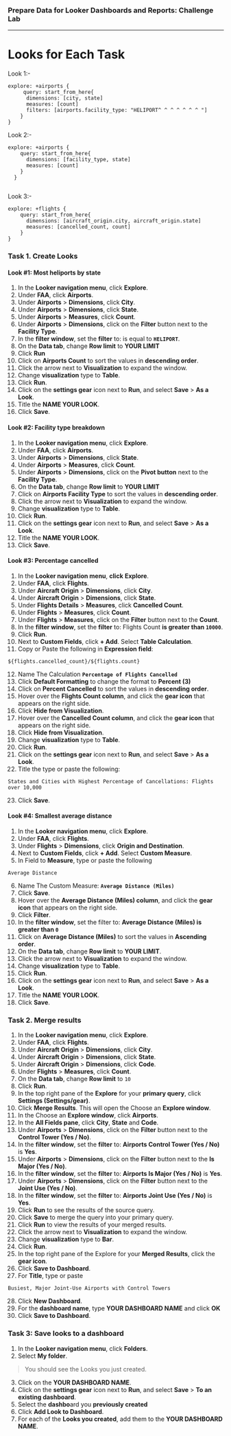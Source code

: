 
### Prepare Data for Looker Dashboards and Reports: Challenge Lab

---


# Looks for Each Task

Look 1:-

```
explore: +airports {
     query: start_from_here{
      dimensions: [city, state]
      measures: [count]
      filters: [airports.facility_type: "HELIPORT^ ^ ^ ^ ^ ^ ^ "]
    } 
}

```

Look 2:-

```
explore: +airports {
    query: start_from_here{
      dimensions: [facility_type, state]
      measures: [count]
    }
  }


```

Look 3:-

```
explore: +flights {
    query: start_from_here{
      dimensions: [aircraft_origin.city, aircraft_origin.state]
      measures: [cancelled_count, count]
    }
}

```





### Task 1. Create Looks

#### Look #1: Most heliports by state

1. In the **Looker navigation menu**, click **Explore**.
2. Under **FAA**, click ****Airports****.
3. Under **Airports** > **Dimensions**, click **City**.
4. Under **Airports** > **Dimensions**, click **State**.
5. Under **Airports** > **Measures**, click **Count**.
6. Under **Airports** > **Dimensions**, click on the **Filter** button next to the **Facility Type**.
7. In the **filter window**, set the **filter** to: is equal to **`HELIPORT`**.
8. On the **Data tab**, change **Row limit** to **YOUR LIMIT**
9. Click **Run**
10. Click on **Airports Count** to sort the values in **descending order**.
11. Click the arrow next to **Visualization** to expand the window.
12. Change **visualization** type to **Table**.
13. Click **Run**.
14. Click on the **settings gear** icon next to **Run**, and select **Save** > **As a Look**.
15. Title the **NAME YOUR LOOK**.
16. Click **Save**.

#### Look #2: Facility type breakdown

1. In the **Looker navigation menu**, click **Explore**.
2. Under **FAA**, click **Airports**.
3. Under **Airports** > **Dimensions**, click **State**.
4. Under **Airports** > **Measures**, click **Count**.
5. Under **Airports** > **Dimensions**, click on the **Pivot button** next to the **Facility Type**.
6. On the **Data tab**, change **Row limit** to **YOUR LIMIT**
7. Click on **Airports Facility Type** to sort the values in **descending order**.
8. Click the arrow next to **Visualization** to expand the window.
9. Change **visualization** type to **Table**.
10. Click **Run**.
11. Click on the **settings gear** icon next to **Run**, and select **Save** > **As a Look**.
12. Title the **NAME YOUR LOOK**.
13. Click **Save**.

#### Look #3: Percentage cancelled

1. In the **Looker navigation menu**, **click** **Explore**.
2. Under **FAA**, click **Flights**.
3. Under **Aircraft Origin** > **Dimensions**, click **City**.
4. Under **Aircraft Origin** > **Dimensions**, click **State**.
5. Under **Flights Details** > **Measures**, click **Cancelled Count**.
6. Under **Flights** > **Measures**, click **Count**.
7. Under **Flights** > **Measures**, click on the **Filter** button next to the **Count**.
8. In the **filter window**, set the **filter** to: Flights Count **is greater than `10000`**.
9. Click **Run**.
10. Next to **Custom Fields**, click **+ Add**. Select **Table Calculation**.
11. Copy or Paste the following in **Expression field**:
```
${flights.cancelled_count}/${flights.count}
```
12. Name The Calculation **`Percentage of Flights Cancelled`**
13. Click **Default Formatting** to change the format to **Percent (3)**
14. Click on **Percent Cancelled** to sort the values in **descending order**.
15. Hover over the **Flights Count column**, and click the **gear icon** that appears on the right side.
16. Click **Hide from Visualization**.
17. Hover over the **Cancelled Count column**, and click the **gear icon** that appears on the right side.
18. Click **Hide from Visualization**.
19. Change **visualization** type to **Table**.
20. Click **Run**.
21. Click on the **settings gear** icon next to **Run**, and select **Save** > **As a Look**.
22. Title the type or paste the following:
```
States and Cities with Highest Percentage of Cancellations: Flights over 10,000
```
23. Click **Save**.

#### Look #4: Smallest average distance

1. In the **Looker navigation menu**, click **Explore**.
2. Under **FAA**, click **Flights**.
3. Under **Flights** > **Dimensions**, click **Origin and Destination**.
4. Next to **Custom Fields**, click **+ Add**. Select **Custom Measure**.
5. In Field to **Measure**, type or  paste the following
```
Average Distance
```
6. Name The Custom Measure: **`Average Distance (Miles)`**
7. Click **Save**.
8. Hover over the **Average Distance (Miles) column**, and click the **gear icon** that appears on the right side.
9. Click **Filter**.
10. In the **filter window**, set the filter to: **Average Distance (Miles) is greater than `0`**
11. Click on **Average Distance (Miles)** to sort the values in **Ascending order**.
12. On the **Data tab**, change **Row limit** to **YOUR LIMIT**.
13. Click the arrow next to **Visualization** to expand the window.
14. Change **visualization** type to **Table**.
15. Click **Run**.
16. Click on the **settings gear** icon next to **Run**, and select **Save** > **As a Look**.
17. Title the **NAME YOUR LOOK**.
18. Click **Save**.

### Task 2. Merge results

1. In the **Looker navigation menu**, click **Explore**.
2. Under **FAA**, click **Flights**.
3. Under **Aircraft Origin** > **Dimensions**, click **City**.
4. Under **Aircraft Origin** > **Dimensions**, click **State**.
5. Under **Aircraft Origin** > **Dimensions**, click **Code**.
6. Under **Flights** > **Measures**, click **Count**.
7. On the **Data tab**, change **Row limit** to `10`
8. Click **Run**.
9. In the top right pane of the **Explore** for your **primary query**, click **Settings (Settings/gear)**.
10. Click **Merge Results**. This will open the Choose an **Explore window**.
11. In the Choose an **Explore window**, click **Airports**.
12. In the **All Fields pane**, click **City**, **State** and **Code**.
13. Under **Airports** > **Dimensions**, click on the **Filter** button next to the **Control Tower (Yes / No)**.
14. In the **filter window**, set the **filter** to: **Airports Control Tower (Yes / No)** is **Yes**.
15. Under **Airports** > **Dimensions**, click on the **Filter** button next to the **Is Major (Yes / No)**.
16. In the **filter window**, set the **filter** to: **Airports Is Major (Yes / No)** is **Yes**.
17. Under **Airports** > **Dimensions**, click on the **Filter** button next to the **Joint Use (Yes / No)**.
18. In the **filter window**, set the **filter** to: **Airports Joint Use (Yes / No)** is **Yes**.
19. Click **Run** to see the results of the source query.
20. Click **Save** to merge the query into your primary query.
21. Click **Run** to view the results of your merged results.
22. Click the arrow next to **Visualization** to expand the window.
23. Change **visualization** type to **Bar**.
24. Click **Run**.
25. In the top right pane of the Explore for your **Merged Results**, click the **gear icon**.
26. Click **Save to Dashboard**.
27. For **Title**, type or  paste
```
Busiest, Major Joint-Use Airports with Control Towers
```
28. Click **New Dashboard**.
29. For the **dashboard name**, type **YOUR DASHBOARD NAME** and click **OK**
30. Click **Save to Dashboard**.

### Task 3: Save looks to a dashboard

1. In the **Looker navigation menu**, click **Folders**.
2. Select **My folder**.
> You should see the Looks you just created.
3. Click on the **YOUR DASHBOARD NAME**.
4. Click on the **settings gear** icon next to **Run**, and select **Save** > **To an existing dashboard**.
5. Select the **dashbo**ard you **previously created**
6. Click **Add Look to Dashboard**.
7. For each of the **Looks you created**, add them to the **YOUR DASHBOARD NAME**.
